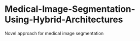 # Medical-Image-Segmentation-Using-Hybrid-Architectures
Novel approach for medical image segmentation

